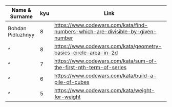 
| Name & Surname  | kyu | Link |
| ------------- | ------------- | ------------- |
| Bohdan Pidluzhnyy  | 8  | https://www.codewars.com/kata/find-numbers-which-are-divisible-by-given-number  |
| ^  | 8  | https://www.codewars.com/kata/geometry-basics-circle-area-in-2d  |
| ^  | 7  | https://www.codewars.com/kata/sum-of-the-first-nth-term-of-series  |
| ^  | 6  | https://www.codewars.com/kata/build-a-pile-of-cubes  |
| ^  | 5  | https://www.codewars.com/kata/weight-for-weight |
